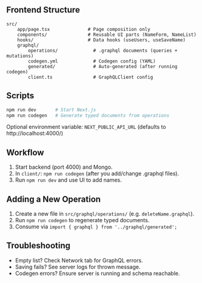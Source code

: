 ## Frontend Structure

```
src/
	app/page.tsx              # Page composition only
	components/               # Reusable UI parts (NameForm, NameList)
	hooks/                    # Data hooks (useUsers, useSaveName)
	graphql/
		operations/             # .graphql documents (queries + mutations)
		codegen.yml             # Codegen config (YAML)
		generated/              # Auto-generated (after running codegen)
		client.ts               # GraphQLClient config
```

## Scripts

```bash
npm run dev       # Start Next.js
npm run codegen   # Generate typed documents from operations
```

Optional environment variable:
`NEXT_PUBLIC_API_URL` (defaults to http://localhost:4000/)

## Workflow

1. Start backend (port 4000) and Mongo.
2. In `client/`: `npm run codegen` (after you add/change .graphql files).
3. Run `npm run dev` and use UI to add names.

## Adding a New Operation

1. Create a new file in `src/graphql/operations/` (e.g. `deleteName.graphql`).
2. Run `npm run codegen` to regenerate typed documents.
3. Consume via `import { graphql } from '../graphql/generated';`

## Troubleshooting

- Empty list? Check Network tab for GraphQL errors.
- Saving fails? See server logs for thrown message.
- Codegen errors? Ensure server is running and schema reachable.

